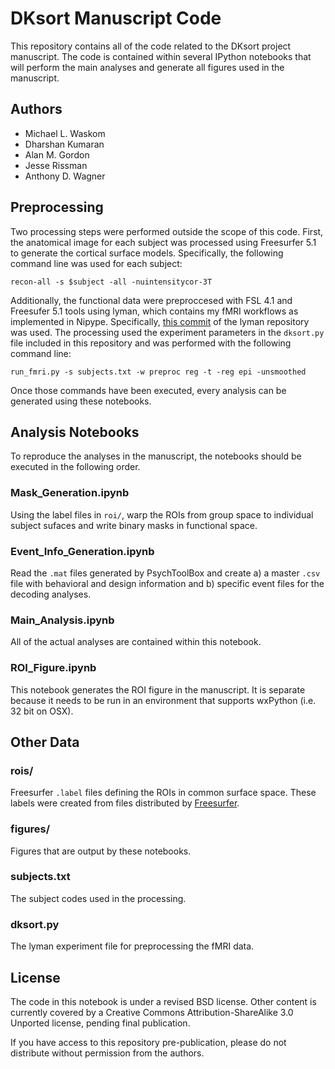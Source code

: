 DKsort Manuscript Code
======================

This repository contains all of the code related to the DKsort project manuscript. The code is contained within several IPython notebooks that will perform the main analyses and generate all figures used in the manuscript.

Authors
-------

- Michael L. Waskom
- Dharshan Kumaran
- Alan M. Gordon
- Jesse Rissman
- Anthony D. Wagner

Preprocessing
-------------

Two processing steps were performed outside the scope of this code. First,
the anatomical image for each subject was processed using Freesurfer 5.1 to
generate the cortical surface models. Specifically, the following command line was used for each subject:

    recon-all -s $subject -all -nuintensitycor-3T

Additionally, the functional data were preproccesed with FSL 4.1 and Freesufer 5.1 tools using lyman, which contains my fMRI workflows as implemented in Nipype. Specifically, [this commit](https://github.com/mwaskom/lyman/tree/dfe0512bda2098dc8aeb0cda3542ee6698e7df58) of the lyman repository was used. The processing used the experiment parameters in the `dksort.py` file included in this repository and was performed with the following command line:

    run_fmri.py -s subjects.txt -w preproc reg -t -reg epi -unsmoothed

Once those commands have been executed, every analysis can be generated using these notebooks.

Analysis Notebooks
------------------

To reproduce the analyses in the manuscript, the notebooks should be executed in the following order.

### Mask_Generation.ipynb

Using the label files in `roi/`, warp the ROIs from group space to individual subject sufaces and write binary masks in functional space.

### Event_Info_Generation.ipynb

Read the `.mat` files generated by PsychToolBox and create a) a master `.csv` file with behavioral and design information and b) specific event files for the decoding analyses.

### Main_Analysis.ipynb

All of the actual analyses are contained within this notebook.

### ROI_Figure.ipynb

This notebook generates the ROI figure in the manuscript. It is separate because it needs to be run in an environment that supports wxPython (i.e. 32 bit on OSX).

Other Data
----------

### rois/

Freesurfer `.label` files defining the ROIs in common surface space. These labels were created from files distributed by [Freesurfer](http://ftp.nmr.mgh.harvard.edu/fswiki/CorticalParcellation_Yeo2011).

### figures/

Figures that are output by these notebooks.

### subjects.txt

The subject codes used in the processing.

### dksort.py

The lyman experiment file for preprocessing the fMRI data.

License 
-------

The code in this notebook is under a revised BSD license. Other content is currently covered by a Creative Commons Attribution-ShareAlike 3.0 Unported license, pending final publication.

If you have access to this repository pre-publication, please do not distribute without permission from the authors.
